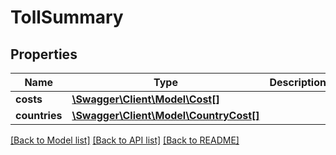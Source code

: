 # TollSummary

## Properties
Name | Type | Description | Notes
------------ | ------------- | ------------- | -------------
**costs** | [**\Swagger\Client\Model\Cost[]**](Cost.md) |  | [optional] 
**countries** | [**\Swagger\Client\Model\CountryCost[]**](CountryCost.md) |  | [optional] 

[[Back to Model list]](../../README.md#documentation-for-models) [[Back to API list]](../../README.md#documentation-for-api-endpoints) [[Back to README]](../../README.md)

